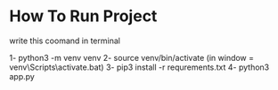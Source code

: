 # How To Run Project
write this coomand in terminal

1- python3 -m venv venv
2- source venv/bin/activate (in window =  venv\Scripts\activate.bat)
3- pip3 install -r requrements.txt
4- python3 app.py
